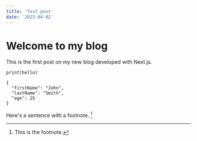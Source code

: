 ```yaml
---
title: 'Test post'
date: '2023-04-02'
---
```


# Welcome to my blog

This is the first post on my new blog developed with Next.js.

`print(hello)`

```
{
  "firstName": "John",
  "lastName": "Smith",
  "age": 25
}
```

Here's a sentence with a footnote. [^1]

[^1]: This is the footnote.